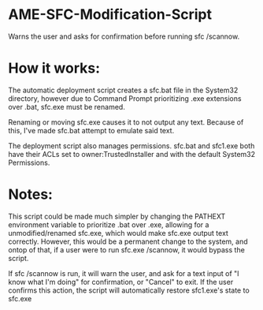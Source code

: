 # AME-SFC-Modification-Script
Warns the user and asks for confirmation before running sfc /scannow.

# How it works:

The automatic deployment script creates a sfc.bat file in the System32 directory, however due to Command Prompt prioritizing .exe extensions over .bat, sfc.exe must be renamed.

Renaming or moving sfc.exe causes it to not output any text. Because of this, I've made sfc.bat attempt to emulate said text.

The deployment script also manages permissions. sfc.bat and sfc1.exe both have their ACLs set to owner:TrustedInstaller and with the default System32 Permissions.

# Notes:
This script could be made much simpler by changing the PATHEXT environment variable to prioritize .bat over .exe, allowing for a unmodified/renamed sfc.exe, which would make sfc.exe output text correctly. However, this would be a permanent change to the system, and ontop of that, if a user were to run sfc.exe /scannow, it would bypass the script.

If sfc /scannow is run, it will warn the user, and ask for a text input of "I know what I'm doing" for confirmation, or "Cancel" to exit. If the user confirms this action, the script will automatically restore sfc1.exe's state to sfc.exe
